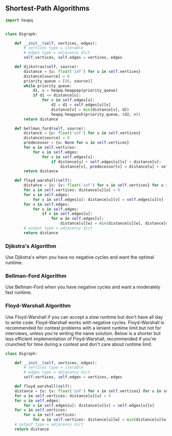 ## Shortest-Path Algorithms
```python
import heapq


class Digraph:

	def __init__(self, vertices, edges):
		# vertices type = iterable
		# edges type = adjacency dict
		self.vertices, self.edges = vertices, edges

	def djikstras(self, source):
		distance = {u: float('inf') for u in self.vertices}
		distance[source] = 0
		priority_queue = [(0, source)]
		while priority_queue:
			d1, u = heapq.heappop(priority_queue)
			if d1 <= distance[u]:
				for v in self.edges[u]:
					d2 = d1 + self.edges[u][v]
					distance[v] = min(distance[v], d2)
					heapq.heappush(priority_queue, (d2, v))
		return distance

	def bellman_ford(self, source):
		distance = {u: float('inf') for u in self.vertices}
		distance[source] = 0
		predecessor = {u: None for u in self.vertices}
		for w in self.vertices:
			for u in self.edges:
				for v in self.edges[u]:
					if distance[u] + self.edges[u][v] < distance[v]:
						distance[v], predecessor[v] = distance[u] + self.edges[u][v], u
		return distance

	def floyd_warshall(self):
		distance = {u: {v: float('inf') for v in self.vertices} for u in self.vertices}
		for u in self.vertices: distance[u][u] = 0
		for u in self.edges:
			for v in self.edges[u]: distance[u][v] = self.edges[u][v]
		for v in self.edges:
			for u in self.edges:
				if v in self.edges[u]:
					for w in self.edges[v]:
						distance[u][w] = min(distance[u][w], distance[u][v] + distance[v][w])
		# output type = adjacency dict
		return distance
```
### Djikstra's Algorithm
Use Djikstra's when you have no negative cycles and want the optimal runtime.
### Bellman-Ford Algorithm
Use Bellman-Ford when you have negative cycles and want a moderately fast runtime.
### Floyd-Warshall Algorithm
Use Floyd-Warshall if you can accept a slow runtime but don't have all day to write code. Floyd-Warshall works with negative cycles. Floyd-Warshall is recommended for contest problems with a lenient runtime limit but not for interviews, unless you're writing the naive solution. Below is a shorter but less efficient implementation of Floyd-Warshall, recommended if you're crunched for time during a contest and don't care about runtime limit.
```python
class Digraph:

	def __init__(self, vertices, edges):
		# vertices type = iterable
		# edges type = adjacency dict
		self.vertices, self.edges = vertices, edges

	def floyd_warshall(self):
	distance = {u: {v: float('inf') for v in self.vertices} for u in self.vertices}
	for u in self.vertices: distance[u][u] = 0
	for u in self.edges:
		for v in self.edges[u]: distance[u][v] = self.edges[u][v]
	for v in self.vertices:
		for u in self.vertices:
			for w in self.vertices: distance[u][w] = min(distance[u][w], distance[u][v] + distance[v][w])
	# output type = adjacency dict
	return distance
```